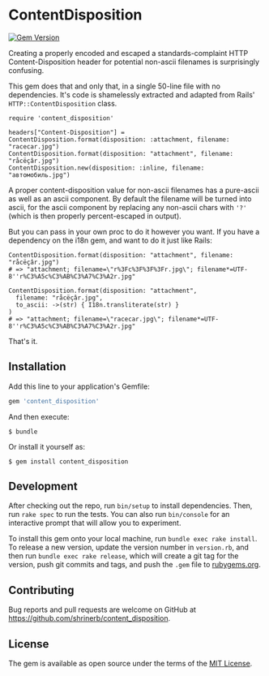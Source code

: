 # ContentDisposition

[![Gem Version](https://badge.fury.io/rb/content_disposition.svg)](https://badge.fury.io/rb/content_disposition)

Creating a properly encoded and escaped a standards-complaint HTTP
Content-Disposition header for potential non-ascii filenames is surprisingly
confusing.

This gem does that and only that, in a single 50-line file with no dependencies.
It's code is shamelessly extracted and adapted from Rails'
`HTTP::ContentDisposition` class.

    require 'content_disposition'

    headers["Content-Disposition"] = ContentDisposition.format(disposition: :attachment, filename: "racecar.jpg")
    ContentDisposition.format(disposition: "attachment", filename: "råcëçâr.jpg")
    ContentDisposition.new(disposition: :inline, filename: "автомобиль.jpg")

A proper content-disposition value for non-ascii filenames has a pure-ascii
as well as an ascii component. By default the filename will be turned into ascii,
for the ascii component by replacing any non-ascii chars with `'?'` (which is
then properly percent-escaped in output).

But you can pass in your own proc to do it however you want. If you have a
dependency on the i18n gem, and want to do it just like Rails:

    ContentDisposition.format(disposition: "attachment", filename: "råcëçâr.jpg")
    # => "attachment; filename=\"r%3Fc%3F%3F%3Fr.jpg\"; filename*=UTF-8''r%C3%A5c%C3%AB%C3%A7%C3%A2r.jpg"

    ContentDisposition.format(disposition: "attachment",
      filename: "råcëçâr.jpg",
      to_ascii: ->(str) { I18n.transliterate(str) }
    )
    # => "attachment; filename=\"racecar.jpg\"; filename*=UTF-8''r%C3%A5c%C3%AB%C3%A7%C3%A2r.jpg"

That's it.

## Installation

Add this line to your application's Gemfile:

```ruby
gem 'content_disposition'
```

And then execute:

    $ bundle

Or install it yourself as:

    $ gem install content_disposition


## Development

After checking out the repo, run `bin/setup` to install dependencies. Then, run `rake spec` to run the tests. You can also run `bin/console` for an interactive prompt that will allow you to experiment.

To install this gem onto your local machine, run `bundle exec rake install`. To release a new version, update the version number in `version.rb`, and then run `bundle exec rake release`, which will create a git tag for the version, push git commits and tags, and push the `.gem` file to [rubygems.org](https://rubygems.org).

## Contributing

Bug reports and pull requests are welcome on GitHub at https://github.com/shrinerb/content_disposition.

## License

The gem is available as open source under the terms of the [MIT License](https://opensource.org/licenses/MIT).
